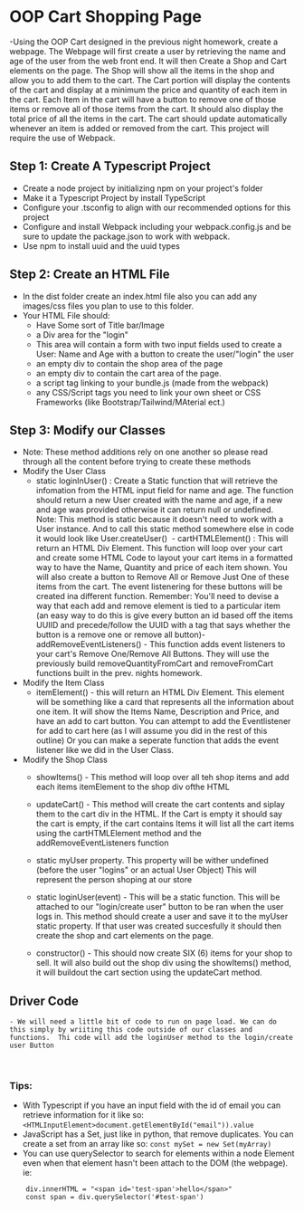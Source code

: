 # OOP Cart Shopping Page

-Using the OOP Cart designed in the previous night homework, create a webpage. The Webpage will first create a user by retrieving the name and age of the user from the web front end. It will then Create a Shop and Cart elements on the page. The Shop will show all the items in the shop and allow you to add them to the cart. The Cart portion will display the contents of the cart and display at a minimum the price and quantity of each item in the cart. Each Item in the cart will have a button to remove one of those items or remove all of those items from the cart. It should also display the total price of all the items in the cart. The cart should update automatically whenever an item is added or removed from the cart. This project will require the use of Webpack.
​

## Step 1: Create A Typescript Project

- Create a node project by initializing npm on your project's folder
- Make it a Typescript Project by install TypeScript
- Configure your .tsconfig to align with our recommended options for this project
- Configure and install Webpack including your webpack.config.js and be sure to update the package.json to work with webpack.
- Use npm to install uuid and the uuid types
  ​

## Step 2: Create an HTML File

- In the dist folder create an index.html file also you can add any images/css files you plan to use to this folder.
- Your HTML File should: 
    - Have Some sort of Title bar/Image 
    - a Div area for the "login" 
    - This area will contain a form with two input fields used to create a User: Name and Age with a button to create the user/"login" the user 
    - an empty div to contain the shop area of the page 
    - an empty div to contain the cart area of the page. 
    - a script tag linking to your bundle.js (made from the webpack) 
    - any CSS/Script tags you need to link your own sheet or CSS Frameworks (like Bootstrap/Tailwind/MAterial ect.)
    ​

## Step 3: Modify our Classes

- Note: These method additions rely on one another so please read through all the content before trying to create these methods
  ​
- Modify the User Class 
    - static loginInUser() : Create a Static function that will retrieve the infomation from the HTML input field for name and age. The function should return a new User created with the name and age, if a new and age was provided otherwise it can return null or undefined. Note: This method is static because it doesn't need to work with a User instance. And to call this static method somewhere else in code it would look like User.createUser()
    ​ - cartHTMLElement() : This will return an HTML Div Element. This function will loop over your cart and create some HTML Code to layout your cart items in a formatted way to have the Name, Quantity and price of each item shown. You will also create a button to Remove All or Remove Just One of these items from the cart. The event listenering for these buttons will be created ina different function. Remember: You'll need to devise a way that each add and remove element is tied to a particular item (an easy way to do this is give every button an id based off the items UUIID and precede/follow the UUID with a tag that says whether the button is a remove one or remove all button)
  ​
    -addRemoveEventListeners() - This function adds event listeners to your cart's Remove One/Remove All Buttons. They will use the previously build removeQuantityFromCart and removeFromCart functions built in the prev. nights homework.
  ​
- Modify the Item Class
    - itemElement() - this will return an HTML Div Element. This element will be something like a card that represents all the information about one item. It will show the Items Name, Description and Price, and have an add to cart button. You can attempt to add the Eventlistener for add to cart here (as I will assume you did in the rest of this outline) Or you can make a seperate function that adds the event listener like we did in the User Class.
  ​
- Modify the Shop Class 
    - showItems() - This method will loop over all teh shop items and add each items itemElement to the shop div ofthe HTML 

    - updateCart() - This method will create the cart contents and siplay them to the cart div in the HTML. If the Cart is empty it should say the cart is empty, if the cart contains Items it will list all the cart items using the cartHTMLElement method and the addRemoveEventListeners function 
    
    - static myUser property. This property will be wither undefined (before the user "logins" or an actual User Object) This will represent the person shoping at our store 
    
    - static loginUser(event) - This will be a static function. This will be attached to our "login/create user" button to be ran when the user logs in. This method should create a user and save it to the myUser static property. If that user was created succesfully it should then create the shop and cart elements on the page. 
    
    - constructor() - This should now create SIX (6) items for your shop to sell. It will also build out the shop div using the showItems() method, it will buildout the cart section using the updateCart method.
  ​

## Driver Code

    - We will need a little bit of code to run on page load. We can do this simply by wriiting this code outside of our classes and functions.  Thi code will add the loginUser method to the login/create user Button

​

### Tips:

- With Typescript if you have an input field with the id of email you can retrieve information for it like so: `<HTMLInputElement>document.getElementById("email")).value`
- JavaScript has a Set, just like in python, that remove duplicates. You can create a set from an array like so: `const mySet = new Set(myArray)`
- You can use querySelector to search for elements within a node Element even when that element hasn't been attach to the DOM (the webpage). ie:

```const div=createElement("div")
    div.innerHTML = "<span id='test-span'>hello</span>"
    const span = div.querySelector('#test-span')
```
